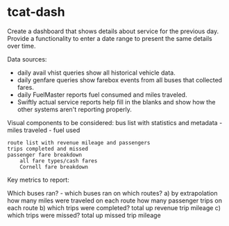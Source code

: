 # tcat-dash

Create a dashboard that shows details about service for the previous day.
Provide a functionality to enter a date range to present the same details over time.

Data sources:
- daily avail vhist queries show all historical vehicle data.
- daily genfare queries show farebox events from all buses that collected fares.
- daily FuelMaster reports fuel consumed and miles traveled.
- Swiftly actual service reports help fill in the blanks and show how the other
 systems aren't reporting properly.


Visual components to be considered:
    bus list with statistics and metadata
        - miles traveled
        - fuel used

    route list with revenue mileage and passengers
    trips completed and missed
    passenger fare breakdown
        all fare types/cash fares
        Cornell fare breakdown

Key metrics to report:

Which buses ran?
    - which buses ran on which routes?
        a) by extrapolation
            how many miles were traveled on each route
            how many passenger trips on each route
        b) which trips were completed?
            total up revenue trip mileage
        c) which trips were missed?
            total up missed trip mileage

